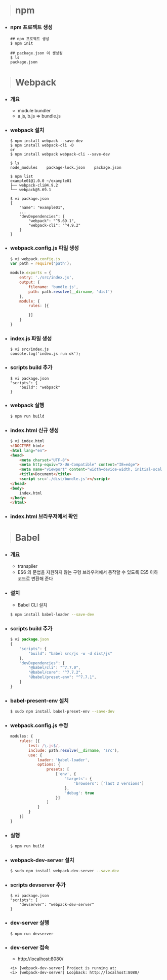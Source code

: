 > # npm
- ### npm 프로젝트 생성
    ```shell
    ## npm 프로젝트 생성
    $ npm init

    ## package.json 이 생성됨
    $ ls
    package.json
    ```

> # Webpack
- ### 개요
    - module bundler
    - a.js, b.js => bundle.js

- ### webpack 설치
    ```shell
    $ npm install webpack --save-dev
    $ npm install webpack-cli -D
    or
    $ npm install webpack webpack-cli --save-dev

    $ ls
    node_modules    package-lock.json    package.json

    $ npm list
    example01@1.0.0 ~/example01
    ├── webpack-cli@4.9.2
    └── webpack@5.69.1

    $ vi package.json
    {
        "name": "example01",
        ...
        "devDependencies": {
            "webpack": "^5.69.1",
            "webpack-cli": "^4.9.2"
        }
    }
    ```

- ### webpack.config.js 파일 생성
    ```javascript
    $ vi webpack.config.js
    var path = require('path');

    module.exports = {
        entry: './src/index.js',
        output: {
            filename: 'bundle.js',
            path: path.resolve(__dirname, 'dist')
        },
        module: {
            rules: [{

            }]
        }
    }
    ```

- ### index.js 파일 생성
    ```shell
    $ vi src/index.js
    console.log('index.js run ok');
    ```

- ### scripts build 추가
    ```shell
    $ vi package.json
    "scripts": {
        "build": "webpack"
    }
    ```

- ### webpack 실행
    ```bash
    $ npm run build
    ```

- ### index.html 신규 생성
    ```html
    $ vi index.html
    <!DOCTYPE html>
    <html lang="en">
    <head>
        <meta charset="UTF-8">
        <meta http-equiv="X-UA-Compatible" content="IE=edge">
        <meta name="viewport" content="width=device-width, initial-scale=1.0">
        <title>Document</title>
        <script src='./dist/bundle.js'></script>
    </head>
    <body>
        index.html
    </body>
    </html>
    ```

- ### index.html 브라우저에서 확인

> # Babel
- ### 개요
    - transpiler
    - ES6 의 문법을 지원하지 않는 구형 브라우저에서 동작할 수 있도록 ES5 이하 코드로 변환해 준다

- ### 설치
    - Babel CLI 설치
    ```bash
    $ npm install babel-loader --save-dev
    ```

- ### scripts build 추가
    ```javascript
    $ vi package.json
    {
        "scripts": {
            "build": "babel src/js -w -d dist/js"
        },
        "devDependencies": {
            "@babel/cli": "^7.7.0",
            "@babel/core": "^7.7.2",
            "@babel/preset-env": "^7.7.1",
        }
    }
    ```

- ### babel-present-env 설치
    ```bash
    $ sudo npm install babel-preset-env --save-dev
    ```

- ### webpack.config.js 수정
    ```javascript
    modules: {
        rules: [{
            test: /\.js$/,
            include: path.resolve(__dirname, 'src'),
            use: {
                loader: 'babel-loader',
                options: {
                    presets: [
                        ['env', {
                            'targets': {
                                'browsers': ['last 2 versions']
                            },
                            'debug': true
                        }]
                    ]
                }
            }
        }]
    }
    ```

- ### 실행
    ```bash
    $ npm run build
    ```

- ### webpack-dev-server 설치
    ```bash
    $ sudo npm install webpack-dev-server --save-dev
    ```

- ### scripts devserver 추가
    ```
    $ vi package.json
    "scripts": {
        "devserver": "webpack-dev-server"
    }
    ```

- ### dev-server 실행
    ```
    $ npm run devserver
    ```

- ### dev-server 접속
    - http://localhost:8080/
    ```
    <i> [webpack-dev-server] Project is running at:
    <i> [webpack-dev-server] Loopback: http://localhost:8080/
    ````
